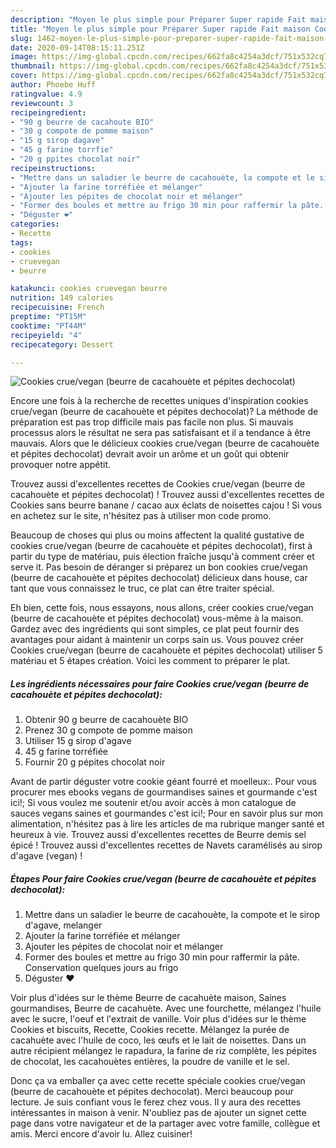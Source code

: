 ```yaml
---
description: "Moyen le plus simple pour Préparer Super rapide Fait maison Cookies crue/vegan (beurre de cacahouète et pépites dechocolat)"
title: "Moyen le plus simple pour Préparer Super rapide Fait maison Cookies crue/vegan (beurre de cacahouète et pépites dechocolat)"
slug: 1462-moyen-le-plus-simple-pour-preparer-super-rapide-fait-maison-cookies-crue-vegan-beurre-de-cacahouete-et-pepites-dechocolat
date: 2020-09-14T08:15:11.251Z
image: https://img-global.cpcdn.com/recipes/662fa8c4254a3dcf/751x532cq70/cookies-cruevegan-beurre-de-cacahouete-et-pepites-dechocolat-photo-principale-de-la-recette.jpg
thumbnail: https://img-global.cpcdn.com/recipes/662fa8c4254a3dcf/751x532cq70/cookies-cruevegan-beurre-de-cacahouete-et-pepites-dechocolat-photo-principale-de-la-recette.jpg
cover: https://img-global.cpcdn.com/recipes/662fa8c4254a3dcf/751x532cq70/cookies-cruevegan-beurre-de-cacahouete-et-pepites-dechocolat-photo-principale-de-la-recette.jpg
author: Phoebe Huff
ratingvalue: 4.9
reviewcount: 3
recipeingredient:
- "90 g beurre de cacahoute BIO"
- "30 g compote de pomme maison"
- "15 g sirop dagave"
- "45 g farine torrfie"
- "20 g ppites chocolat noir"
recipeinstructions:
- "Mettre dans un saladier le beurre de cacahouète, la compote et le sirop d&#39;agave, melanger"
- "Ajouter la farine torréfiée et mélanger"
- "Ajouter les pépites de chocolat noir et mélanger"
- "Former des boules et mettre au frigo 30 min pour raffermir la pâte. Conservation quelques jours au frigo"
- "Déguster ❤️"
categories:
- Recette
tags:
- cookies
- cruevegan
- beurre

katakunci: cookies cruevegan beurre 
nutrition: 149 calories
recipecuisine: French
preptime: "PT15M"
cooktime: "PT44M"
recipeyield: "4"
recipecategory: Dessert

---
```



![Cookies crue/vegan (beurre de cacahouète et pépites dechocolat)](https://img-global.cpcdn.com/recipes/662fa8c4254a3dcf/751x532cq70/cookies-cruevegan-beurre-de-cacahouete-et-pepites-dechocolat-photo-principale-de-la-recette.jpg)

Encore une fois à la recherche de recettes uniques d'inspiration cookies crue/vegan (beurre de cacahouète et pépites dechocolat)? La méthode de préparation est pas trop difficile mais pas facile non plus. Si mauvais processus alors le résultat ne sera pas satisfaisant et il a tendance à être mauvais. Alors que le délicieux cookies crue/vegan (beurre de cacahouète et pépites dechocolat) devrait avoir un arôme et un goût qui obtenir provoquer notre appétit.

Trouvez aussi d&#39;excellentes recettes de Cookies crue/vegan (beurre de cacahouète et pépites dechocolat) ! Trouvez aussi d&#39;excellentes recettes de Cookies sans beurre banane / cacao aux éclats de noisettes cajou ! Si vous en achetez sur le site, n&#39;hésitez pas à utiliser mon code promo.

Beaucoup de choses qui plus ou moins affectent la qualité gustative de cookies crue/vegan (beurre de cacahouète et pépites dechocolat), first à partir du type de matériau, puis élection fraîche jusqu'à comment créer et serve it. Pas besoin de déranger si préparez un bon cookies crue/vegan (beurre de cacahouète et pépites dechocolat) délicieux dans house, car tant que vous connaissez le truc, ce plat can être traiter spécial.


Eh bien, cette fois, nous essayons, nous allons, créer cookies crue/vegan (beurre de cacahouète et pépites dechocolat) vous-même à la maison. Gardez avec des ingrédients qui sont simples, ce plat peut fournir des avantages pour aidant à maintenir un corps sain us. Vous pouvez créer Cookies crue/vegan (beurre de cacahouète et pépites dechocolat) utiliser 5 matériau et 5 étapes création. Voici les comment to préparer le plat.

<!--inarticleads1-->

##### Les ingrédients nécessaires pour faire Cookies crue/vegan (beurre de cacahouète et pépites dechocolat):

1. Obtenir 90 g beurre de cacahouète BIO
1. Prenez 30 g compote de pomme maison
1. Utiliser 15 g sirop d&#39;agave
1.  45 g farine torréfiée
1. Fournir 20 g pépites chocolat noir


Avant de partir déguster votre cookie géant fourré et moelleux:. Pour vous procurer mes ebooks vegans de gourmandises saines et gourmande c&#39;est ici!; Si vous voulez me soutenir et/ou avoir accès à mon catalogue de sauces vegans saines et gourmandes c&#39;est ici!; Pour en savoir plus sur mon alimentation, n&#39;hésitez pas à lire les articles de ma rubrique manger santé et heureux à vie. Trouvez aussi d&#39;excellentes recettes de Beurre demis sel épicé ! Trouvez aussi d&#39;excellentes recettes de Navets caramélisés au sirop d&#39;agave (vegan) ! 

<!--inarticleads2-->

##### Étapes Pour faire Cookies crue/vegan (beurre de cacahouète et pépites dechocolat):

1. Mettre dans un saladier le beurre de cacahouète, la compote et le sirop d&#39;agave, melanger
1. Ajouter la farine torréfiée et mélanger
1. Ajouter les pépites de chocolat noir et mélanger
1. Former des boules et mettre au frigo 30 min pour raffermir la pâte. Conservation quelques jours au frigo
1. Déguster ❤️


Voir plus d&#39;idées sur le thème Beurre de cacahuète maison, Saines gourmandises, Beurre de cacahuète. Avec une fourchette, mélangez l&#39;huile avec le sucre, l&#39;oeuf et l&#39;extrait de vanille. Voir plus d&#39;idées sur le thème Cookies et biscuits, Recette, Cookies recette. Mélangez la purée de cacahuète avec l&#39;huile de coco, les œufs et le lait de noisettes. Dans un autre récipient mélangez le rapadura, la farine de riz complète, les pépites de chocolat, les cacahouètes entières, la poudre de vanille et le sel. 


Donc ça va emballer ça avec cette recette spéciale cookies crue/vegan (beurre de cacahouète et pépites dechocolat). Merci beaucoup pour lecture. Je suis confiant vous le ferez chez vous. Il y aura des recettes  intéressantes in maison à venir. N'oubliez pas de ajouter un signet cette page dans votre navigateur et de la partager avec votre famille, collègue et amis. Merci encore d'avoir lu. Allez cuisiner!
